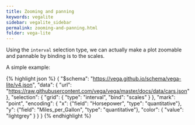 ```yaml
---
title: Zooming and panning
keywords: vegalite
sidebar: vegalite_sidebar
permalink: zooming-and-panning.html
folder: vega-lite
---
```

Using the `interval` selection type, we can actually make a plot zoomable and pannable by binding is to the scales.

A simple example:

{% highlight json %}
{
  "$schema": "https://vega.github.io/schema/vega-lite/v4.json",
  "data": {
    "url": "https://raw.githubusercontent.com/vega/vega/master/docs/data/cars.json"
  },
  "selection": {
    "grid": {
      "type": "interval", "bind": "scales"
    }
  },
  "mark": "point",
  "encoding": {
    "x": {"field": "Horsepower", "type": "quantitative"},
    "y": {"field": "Miles_per_Gallon", "type": "quantitative"},
    "color": { "value": "lightgrey" }
  }
}
{% endhighlight %}

<div id="vis4"></div>
<script type="text/javascript">
  var yourVlSpec = {
    "$schema": "https://vega.github.io/schema/vega-lite/v4.json",
    "data": {
      "url": "https://raw.githubusercontent.com/vega/vega/master/docs/data/cars.json"
    },
    "selection": {
      "grid": {
        "type": "interval", "bind": "scales"
      }
    },
    "mark": "point",
    "encoding": {
      "x": {"field": "Horsepower", "type": "quantitative"},
      "y": {"field": "Miles_per_Gallon", "type": "quantitative"},
      "color": { "value": "lightgrey" }
    }
  };
  vegaEmbed('#vis4', yourVlSpec);
</script>
